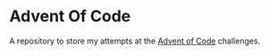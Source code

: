 # Advent Of Code

A repository to store my attempts at the [Advent of Code](https://adventofcode.com) challenges.
